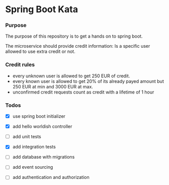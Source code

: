 # Spring Boot Kata
### Purpose

The purpose of this repository is to get a hands on to spring boot.

The microservice should provide credit information: Is a specific user allowed to use extra credit or not.

### Credit rules

* every unknown user is allowed to get 250 EUR of credit.
* every known user is allowed to get 20% of its already payed amount but 250 EUR at min and 3000 EUR at max.
* unconfirmed credit requests count as credit with a lifetime of 1 hour

### Todos
- [x] use spring boot initializer
- [x] add hello worldish controller
- [ ] add unit tests
- [x] add integration tests
- [ ] add database with migrations
- [ ] add event sourcing
- [ ] add authentication and authorization

